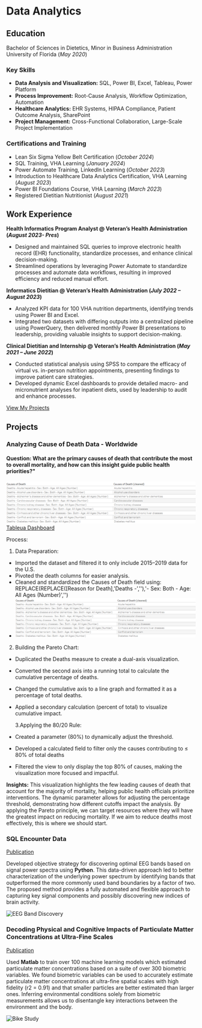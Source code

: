# Data Analytics

## Education	        		
Bachelor of Sciences in Dietetics, Minor in Business Administration
  University of Florida (_May 2020_)

### Key Skills
- **Data Analysis and Visualization:** SQL, Power BI, Excel, Tableau, Power Platform
- **Process Improvement:** Root-Cause Analysis, Workflow Optimization, Automation
- **Healthcare Analytics:** EHR Systems, HIPAA Compliance, Patient Outcome Analysis, SharePoint
- **Project Management:** Cross-Functional Collaboration, Large-Scale Project Implementation

### Certifications and Training
- Lean Six Sigma Yellow Belt Certification (_October 2024_)
- SQL Training, VHA Learning (_January 2024_)
- Power Automate Training, LinkedIn Learning (_October 2023_)
- Introduction to Healthcare Data Analytics Certification, VHA Learning (_August 2023_)
- Power BI Foundations Course, VHA Learning (_March 2023_)
- Registered Dietitian Nutritionist (_August 2021_)

## Work Experience
**Health Informatics Program Analyst  @ Veteran’s Health Administration (_August 2023- Pres_)**
- Designed and maintained SQL queries to improve electronic health record (EHR) functionality,  standardize processes, and enhance clinical decision-making.
- Streamlined operations by leveraging Power Automate to standardize processes and automate data workflows, resulting in improved efficiency and reduced manual effort.

**Informatics Dietitian  @ Veteran’s Health Administration (_July 2022 – August 2023_)**
- Analyzed KPI data for 100 VHA  nutrition departments, identifying trends using Power BI and Excel.
- Integrated two datasets with differing outputs into a centralized pipeline using PowerQuery, then delivered monthly Power BI presentations to leadership, providing valuable insights to support decision-making.

**Clinical Dietitian and Internship   @ Veteran’s Health Administration (_May 2021 – June 2022_)**
- Conducted statistical analysis using SPSS to compare the efficacy of virtual vs. in-person nutrition appointments, presenting findings to improve patient care strategies.
- Developed dynamic Excel dashboards to provide detailed macro- and micronutrient analyses for inpatient diets, used by leadership to audit and enhance processes.

<a href="/portfolio/projects.html" class="button">View My Projects</a>

## Projects
### Analyzing Cause of Death Data - Worldwide
#### Question: What are the primary causes of death that contribute the most to overall mortality, and how can this insight guide public health priorities?"
![Cleaning Data](/images/cause%20of%20death%20data%20cleaning.png)
[Tableua Dashboard](https://public.tableau.com/views/TopCausesofDeath-Pareto/TopCausesofDeath-Pareto?:language=en-US&publish=yes&:sid=&:redirect=auth&:display_count=n&:origin=viz_share_link)

Process:
1. Data Preparation:
- Imported the dataset and filtered it to only include 2015–2019 data for the U.S.
- Pivoted the death columns for easier analysis.
- Cleaned and standardized the Causes of Death field using: REPLACE(REPLACE([Reason for Death],'Deaths -',''),'- Sex: Both - Age: All Ages (Number)','')
- ![Cleaning Data](/images/cause%20of%20death%20data%20cleaning.png)

2. Building the Pareto Chart:
- Duplicated the Deaths measure to create a dual-axis visualization.
- Converted the second axis into a running total to calculate the cumulative percentage of deaths.
- Changed the cumulative axis to a line graph and formatted it as a percentage of total deaths.
- Applied a secondary calculation (percent of total) to visualize cumulative impact.

  3.Applying the 80/20 Rule:
- Created a parameter (80%) to dynamically adjust the threshold.
- Developed a calculated field to filter only the causes contributing to ≤ 80% of total deaths
- Filtered the view to only display the top 80% of causes, making the visualization more focused and impactful.

**Insights:** This visualization highlights the few leading causes of death that account for the majority of mortality, helping public health officials prioritize interventions. The dynamic parameter allows for adjusting the percentage threshold, demonstrating how different cutoffs impact the analysis.
By applying the Pareto principle, we can target resources where they will have the greatest impact on reducing mortality. If we aim to reduce deaths most effectively, this is where we should start.

### SQL Encounter Data 
[Publication](https://www.mdpi.com/1424-8220/22/8/3048)

Developed objective strategy for discovering optimal EEG bands based on signal power spectra using **Python**. This data-driven approach led to better characterization of the underlying power spectrum by identifying bands that outperformed the more commonly used band boundaries by a factor of two. The proposed method provides a fully automated and flexible approach to capturing key signal components and possibly discovering new indices of brain activity.

![EEG Band Discovery](/assets/img/eeg_band_discovery.jpeg)

### Decoding Physical and Cognitive Impacts of Particulate Matter Concentrations at Ultra-Fine Scales
[Publication](https://www.mdpi.com/1424-8220/22/11/4240)

Used **Matlab** to train over 100 machine learning models which estimated particulate matter concentrations based on a suite of over 300 biometric variables. We found biometric variables can be used to accurately estimate particulate matter concentrations at ultra-fine spatial scales with high fidelity (r2 = 0.91) and that smaller particles are better estimated than larger ones. Inferring environmental conditions solely from biometric measurements allows us to disentangle key interactions between the environment and the body.

![Bike Study](/assets/img/bike_study.jpeg)
